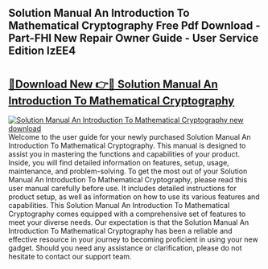## Solution Manual An Introduction To Mathematical Cryptography Free Pdf Download - Part-FHl New Repair Owner Guide - User Service Edition IzEE4

# <h2><a href="http://bc77898.oget.top/?id=Solution+Manual+An+Introduction+To+Mathematical+Cryptography">🔗Download New 👉🔴 Solution Manual An Introduction To Mathematical Cryptography</a></h2>

[![Solution Manual An Introduction To Mathematical Cryptography new download](https://i.imgur.com/5g1atiW.png)](http://bc77898.oget.top/?id=Solution+Manual+An+Introduction+To+Mathematical+Cryptography)
Welcome to the user guide for your newly purchased Solution Manual An Introduction To Mathematical Cryptography. This manual is designed to assist you in mastering the functions and capabilities of your product. Inside, you will find detailed information on features, setup, usage, maintenance, and problem-solving. To get the most out of your Solution Manual An Introduction To Mathematical Cryptography, please read this user manual carefully before use. It includes detailed instructions for product setup, as well as information on how to use its various features and capabilities. This Solution Manual An Introduction To Mathematical Cryptography comes equipped with a comprehensive set of features to meet your diverse needs. Our expectation is that the Solution Manual An Introduction To Mathematical Cryptography has been a reliable and effective resource in your journey to becoming proficient in using your new gadget. Should you need any assistance or clarification, please do not hesitate to contact our support team.
